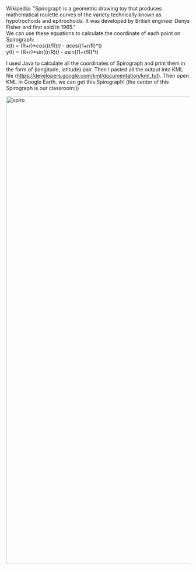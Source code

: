 Wikipedia: "Spirograph is a geometric drawing toy that produces mathematical roulette curves of the variety technically known as hypotrochoids and epitrochoids. It was developed by British engineer Denys Fisher and first sold in 1965."<br/>
We can use these equations to calculate the coordinate of each point on Spirograph:<br/>
    x(t) = (R+r)*cos((r/R)*t) - a*cos((1+r/R)*t)<br/>
    y(t) = (R+r)*sin((r/R)*t) - a*sin((1+r/R)*t)<br/>
    
I used Java to calculate all the coordinates of Spirograph and print them in the form of (longitude, latitude) pair. Then I pasted all the output into KML file (https://developers.google.com/kml/documentation/kml_tut). Then open KML in Google Earth, we can get this Spirograph! (the center of this Spirograph is our classroom:))

<img width="1280" alt="spiro" src="https://user-images.githubusercontent.com/11751622/45260554-835ecc00-b39f-11e8-8f5d-65023696bbd4.png">
